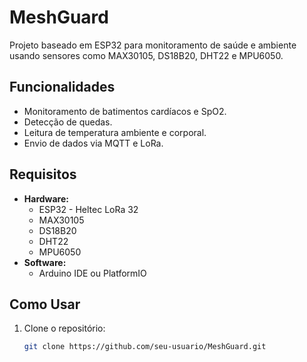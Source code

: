 # MeshGuard

Projeto baseado em ESP32 para monitoramento de saúde e ambiente usando sensores como MAX30105, DS18B20, DHT22 e MPU6050.

## Funcionalidades
- Monitoramento de batimentos cardíacos e SpO2.
- Detecção de quedas.
- Leitura de temperatura ambiente e corporal.
- Envio de dados via MQTT e LoRa.

## Requisitos
- **Hardware:**
  - ESP32 - Heltec LoRa 32
  - MAX30105
  - DS18B20
  - DHT22
  - MPU6050
- **Software:**
  - Arduino IDE ou PlatformIO

## Como Usar
1. Clone o repositório:
   ```bash
   git clone https://github.com/seu-usuario/MeshGuard.git
